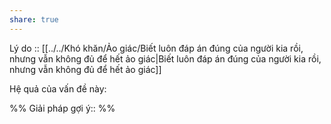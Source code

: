 ```yaml
---
share: true
---
```

Lý do :: [[../../Khó khăn/Ảo giác/Biết luôn đáp án đúng của người kia rồi, nhưng vẫn không đủ để hết ảo giác|Biết luôn đáp án đúng của người kia rồi, nhưng vẫn không đủ để hết ảo giác]]

Hệ quả của vấn đề này:


%%
Giải pháp gợi ý:: 
%%

